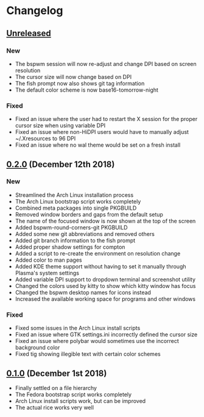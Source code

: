 # Changelog

## [Unreleased]

### New

- The bspwm session will now re-adjust and change DPI based on screen resolution
- The cursor size will now change based on DPI
- The fish prompt now also shows git tag information
- The default color scheme is now base16-tomorrow-night

### Fixed

- Fixed an issue where the user had to restart the X session for the proper cursor size when using variable DPI
- Fixed an issue where non-HiDPI users would have to manually adjust ~/.Xresources to 96 DPI
- Fixed an issue where no wal theme would be set on a fresh install

## [0.2.0] (December 12th 2018)

### New

- Streamlined the Arch Linux installation process
- The Arch Linux bootstrap script works completely
- Combined meta packages into single PKGBUILD
- Removed window borders and gaps from the default setup
- The name of the focused window is now shown at the top of the screen
- Added bspwm-round-corners-git PKGBUILD
- Added some new git abbreviations and removed others
- Added git branch information to the fish prompt
- Added proper shadow settings for compton
- Added a script to re-create the environment on resolution change
- Added color to man pages
- Added KDE theme support without having to set it manually through Plasma's system settings
- Added variable DPI support to dropdown terminal and screenshot utility
- Changed the colors used by kitty to show which kitty window has focus
- Changed the bspwm desktop names for icons instead
- Increased the available working space for programs and other windows

### Fixed

- Fixed some issues in the Arch Linux install scripts
- Fixed an issue where GTK settings.ini incorrectly defined the cursor size
- Fixed an issue where polybar would sometimes use the incorrect background color
- Fixed tig showing illegible text with certain color schemes

## [0.1.0] (December 1st 2018)

- Finally settled on a file hierarchy
- The Fedora bootstrap script works completely
- Arch Linux install scripts work, but can be improved
- The actual rice works very well

[Unreleased]: https://github.com/GloverDonovan/.files/compare/0.2.0...HEAD
[0.2.0]: https://github.com/GloverDonovan/.files/compare/0.1.0...0.2.0
[0.1.0]: https://github.com/GloverDonovan/.files/tree/0.1.0
